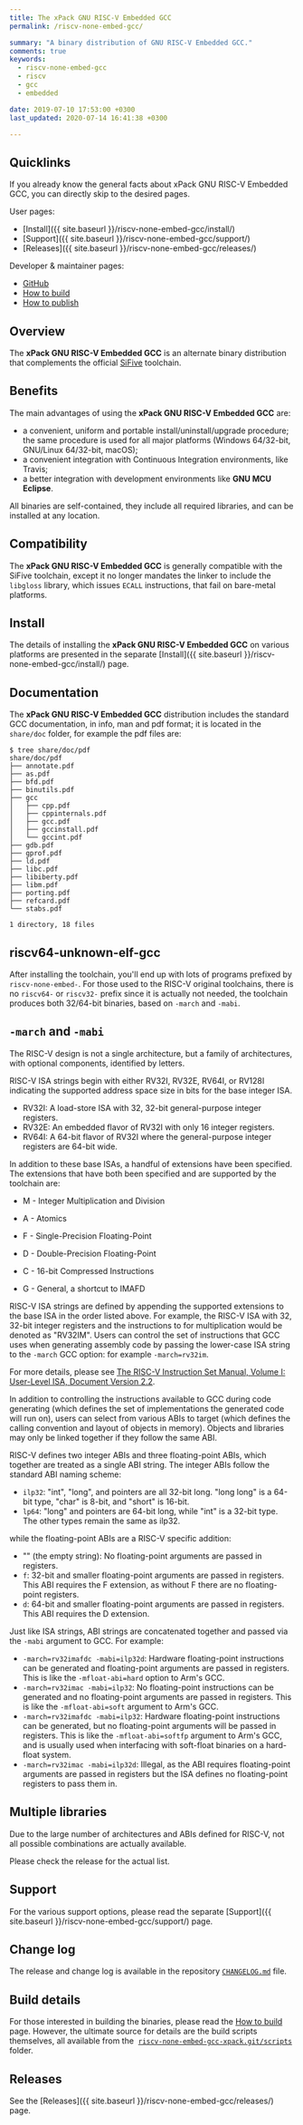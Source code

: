 ```yaml
---
title: The xPack GNU RISC-V Embedded GCC
permalink: /riscv-none-embed-gcc/

summary: "A binary distribution of GNU RISC-V Embedded GCC."
comments: true
keywords:
  - riscv-none-embed-gcc
  - riscv
  - gcc
  - embedded

date: 2019-07-10 17:53:00 +0300
last_updated: 2020-07-14 16:41:38 +0300

---
```


## Quicklinks

If you already know the general facts about xPack GNU RISC-V Embedded GCC, you can
directly skip to the desired pages.

User pages:

- [Install]({{ site.baseurl }}/riscv-none-embed-gcc/install/)
- [Support]({{ site.baseurl }}/riscv-none-embed-gcc/support/)
- [Releases]({{ site.baseurl }}/riscv-none-embed-gcc/releases/)

Developer & maintainer pages:

- [GitHub](https://github.com/xpack-dev-tools/riscv-none-embed-gcc-xpack)
- [How to build](https://github.com/xpack-dev-tools/riscv-none-embed-gcc-xpack/blob/xpack/README-BUILD.md)
- [How to publish](https://github.com/xpack-dev-tools/riscv-none-embed-gcc-xpack/blob/xpack/README-PUBLISH.md)

## Overview

The **xPack GNU RISC-V Embedded GCC**
is an alternate binary distribution that complements the official
[SiFive](https://www.sifive.com/boards) toolchain.

## Benefits

The main advantages of using the **xPack GNU RISC-V Embedded GCC** are:

- a convenient, uniform and portable install/uninstall/upgrade procedure;
  the same procedure is used for all major
  platforms (Windows 64/32-bit, GNU/Linux 64/32-bit, macOS);
- a convenient integration with Continuous Integration environments,
  like Travis;
- a better integration with development environments
  like **GNU MCU Eclipse**.

All binaries are self-contained, they include all required libraries,
and can be installed at any location.

## Compatibility

The **xPack GNU RISC-V Embedded GCC** is generally compatible with the
SiFive toolchain, except it no longer mandates the linker to include
the `libgloss` library, which issues `ECALL` instructions, that fail on
bare-metal platforms.

## Install

The details of installing the **xPack GNU RISC-V Embedded GCC** on various
platforms are presented in the separate
[Install]({{ site.baseurl }}/riscv-none-embed-gcc/install/) page.

## Documentation

The **xPack GNU RISC-V Embedded GCC** distribution includes the
standard GCC documentation, in info, man and pdf format;
it is located in the `share/doc` folder, for example the pdf files are:

```console
$ tree share/doc/pdf
share/doc/pdf
├── annotate.pdf
├── as.pdf
├── bfd.pdf
├── binutils.pdf
├── gcc
│   ├── cpp.pdf
│   ├── cppinternals.pdf
│   ├── gcc.pdf
│   ├── gccinstall.pdf
│   └── gccint.pdf
├── gdb.pdf
├── gprof.pdf
├── ld.pdf
├── libc.pdf
├── libiberty.pdf
├── libm.pdf
├── porting.pdf
├── refcard.pdf
└── stabs.pdf

1 directory, 18 files
```

## riscv64-unknown-elf-gcc

After installing the toolchain, you'll end up with lots of programs
prefixed by `riscv-none-embed-`. For those used to the RISC-V original
toolchains, there is no `riscv64-` or `riscv32-` prefix since it is
actually not needed, the toolchain produces both 32/64-bit binaries,
based on `-march` and `-mabi`.

## `-march` and `-mabi`

The RISC-V design is not a single architecture, but a family of architectures, with optional components, identified by letters.

RISC-V ISA strings begin with either RV32I, RV32E, RV64I, or RV128I indicating the supported address space size in bits for the base integer ISA.

* RV32I: A load-store ISA with 32, 32-bit general-purpose integer registers.
* RV32E: An embedded flavor of RV32I with only 16 integer registers.
* RV64I: A 64-bit flavor of RV32I where the general-purpose integer registers are 64-bit wide.

In addition to these base ISAs, a handful of extensions have been
specified. The extensions that have both been specified and are supported by the toolchain are:

* M - Integer Multiplication and Division
* A - Atomics
* F - Single-Precision Floating-Point
* D - Double-Precision Floating-Point
* C - 16-bit Compressed Instructions

* G - General, a shortcut to IMAFD

RISC-V ISA strings are defined by appending the supported extensions to the
base ISA in the order listed above. For example, the RISC-V ISA with 32,
32-bit integer registers and the instructions to for multiplication would
be denoted as "RV32IM". Users can control the set of instructions that GCC
uses when generating assembly code by passing the lower-case ISA string to
the `-march` GCC option: for example `-march=rv32im`.

For more details, please see [The RISC-V Instruction Set Manual, Volume I: User-Level ISA, Document Version 2.2](https://riscv.org/specifications/).

In addition to controlling the instructions available to GCC during code
generating (which defines the set of implementations the generated code
will run on), users can select from various ABIs to target (which defines
the calling convention and layout of objects in memory). Objects and
libraries may only be linked together if they follow the same ABI.

RISC-V defines two integer ABIs and three floating-point ABIs, which
together are treated as a single ABI string. The integer ABIs follow the
standard ABI naming scheme:

* `ilp32`: "int", "long", and pointers are all 32-bit long. "long long" is
a 64-bit type, "char" is 8-bit, and "short" is 16-bit.
* `lp64`: "long" and pointers are 64-bit long, while "int" is a 32-bit type.
The other types remain the same as ilp32.

while the floating-point ABIs are a RISC-V specific addition:

* "" (the empty string): No floating-point arguments are passed in registers.
* `f`: 32-bit and smaller floating-point arguments are passed in registers.
This ABI requires the F extension, as without F there are no
floating-point registers.
* `d`: 64-bit and smaller floating-point arguments are passed in registers.
This ABI requires the D extension.

Just like ISA strings, ABI strings are concatenated together and passed via
the `-mabi` argument to GCC. For example:

* `-march=rv32imafdc -mabi=ilp32d`: Hardware floating-point instructions can
be generated and floating-point arguments are passed in registers. This
is like the `-mfloat-abi=hard` option to Arm's GCC.
* `-march=rv32imac -mabi=ilp32`: No floating-point instructions can be
generated and no floating-point arguments are passed in registers. This
is like the `-mfloat-abi=soft` argument to Arm's GCC.
* `-march=rv32imafdc -mabi=ilp32`: Hardware floating-point instructions can
be generated, but no floating-point arguments will be passed in
registers. This is like the `-mfloat-abi=softfp` argument to Arm's GCC,
and is usually used when interfacing with soft-float binaries on a
hard-float system.
* `-march=rv32imac -mabi=ilp32d`: Illegal, as the ABI requires floating-point
arguments are passed in registers but the ISA defines no floating-point
registers to pass them in.

## Multiple libraries

Due to the large number of architectures and ABIs defined for RISC-V, not all possible combinations are actually available.

Please check the release for the actual list.

## Support

For the various support options, please read the separate
[Support]({{ site.baseurl }}/riscv-none-embed-gcc/support/) page.

## Change log

The release and change log is available in the repository
[`CHANGELOG.md`](https://github.com/xpack-dev-tools/riscv-none-embed-gcc-xpack/blob/xpack/CHANGELOG.md) file.

## Build details

For those interested in building the binaries, please read the
[How to build](https://github.com/xpack-dev-tools/riscv-none-embed-gcc-xpack/blob/xpack/README-BUILD.md)
page.
However, the ultimate source for details are the build scripts themselves,
all available from the 
[`riscv-none-embed-gcc-xpack.git/scripts`](https://github.com/xpack-dev-tools/riscv-none-embed-gcc-xpack/tree/xpack/scripts/)
folder.

## Releases

See the [Releases]({{ site.baseurl }}/riscv-none-embed-gcc/releases/) page.

